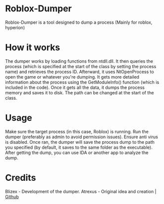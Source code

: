
# Roblox-Dumper
Roblox-Dumper is a tool designed to dump a process (Mainly for roblox, hyperion)

# How it works
The dumper works by loading functions from ntdll.dll. It then queries the process (which is specified at the start of the class by setting the process name) and retrieves the process ID. Afterward, it uses NtOpenProcess to open the game or whatever you're dumping. It gets more detailed information about the process using the GetModuleInfo() function (which is included in the code). Once it gets all the data, it dumps the process memory and saves it to disk. The path can be changed at the start of the class.

# Usage
Make sure the target process (in this case, Roblox) is running.
Run the dumper (preferably as admin to avoid permission issues).
Ensure anti virus is disabled.
Once ran, the dumper will save the process dump to the path you specified (by default, it saves to the same folder as the executable).
After getting the dump, you can use IDA or another app to analyze the dump.


# Credits
Blizex - Development of the dumper.
Atrexus - Original idea and creation | [Github](https://github.com/atrexus/vulkan/)

